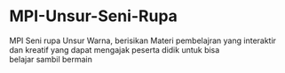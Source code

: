 # MPI-Unsur-Seni-Rupa
MPI Seni rupa Unsur Warna, berisikan Materi pembelajran yang interaktir dan kreatif yang dapat mengajak peserta didik untuk bisa belajar sambil bermain
